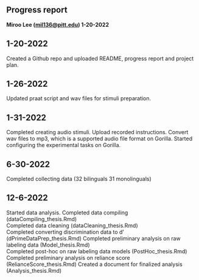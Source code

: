 ## Progress report
**Miroo Lee (mil136@pitt.edu) 1-20-2022**  

1-20-2022  
---------------  
Created a Github repo and uploaded README, progress report and project plan.    

1-26-2022
----------------
Updated praat script and wav files for stimuli preparation.

1-31-2022
----------------
Completed creating audio stimuli. Upload recorded instructions. Convert wav files to mp3, which is a supported audio file format on Gorilla. Started configuring the experimental tasks on Gorilla.  

6-30-2022
----------------
Completed collecting data (32 bilinguals 31 monolinguals)  

12-6-2022  
----------------
Started data analysis. 
Completed data compiling (dataCompiling_thesis.Rmd)  
Completed data cleaning (dataCleaning_thesis.Rmd)  
Completed converting discrimination data to d' (dPrimeDataPrep_thesis.Rmd)  Completed preliminary analysis on raw labeling data (Model_thesis.Rmd)  
Completed post-hoc on raw labeling data models (PostHoc_thesis.Rmd) 
Completed preliminary analysis on reliance score (RelianceScore_thesis.Rmd)  Created a document for finalized analysis (Analysis_thesis.Rmd)

